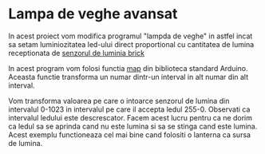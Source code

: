# Lampa de veghe avansat

In acest proiect vom modifica programul "lampda de veghe" in astfel incat sa setam luminiozitatea led-ului direct proportional cu cantitatea de lumina receptionata de [senzorul de luminia brick](https://www.robofun.ro/senzor-lumina)

In acest program vom folosi functia [map](https://www.arduino.cc/reference/en/language/functions/math/map/) din biblioteca standard Arduino.
Aceasta functie  transforma un numar dintr-un interval in alt numar din alt interval.

Vom transforma valoarea pe care o intoarce senzorul de lumina din intervalul 0-1023 in intervalul pe care il accepta ledul 255-0. Observati ca intervalul ledului este descrescator. Facem acest lucru pentru ca ne dorim ca ledul sa se aprinda cand nu este lumina si sa se stinga cand este lumina. Acest exemplu functioneaza cel mai bine cand folositi o lanterna ca sursa de lumina.

